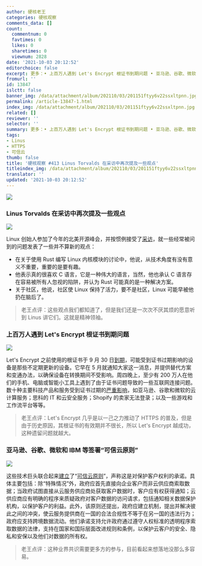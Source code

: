 ```yaml
---
author: 硬核老王
categories: 硬核观察
comments_data: []
count:
  commentnum: 0
  favtimes: 0
  likes: 0
  sharetimes: 0
  viewnum: 2828
date: '2021-10-03 20:12:52'
editorchoice: false
excerpt: 更多：• 上百万人遇到 Let's Encrypt 根证书到期问题 • 亚马逊、谷歌、微软和 IBM 等签署“可信云原则”
fromurl: ''
id: 13847
islctt: false
banner_img: /data/attachment/album/202110/03/201151ftyy6v22ssxltpnn.jpg
permalink: /article-13847-1.html
index_img: /data/attachment/album/202110/03/201151ftyy6v22ssxltpnn.jpg
related: []
reviewer: ''
selector: ''
summary: 更多：• 上百万人遇到 Let's Encrypt 根证书到期问题 • 亚马逊、谷歌、微软和 IBM 等签署“可信云原则”
tags:
- Linus
- HTTPS
- 可信云
thumb: false
title: '硬核观察 #413 Linus Torvalds 在采访中再次提及一些观点'
titleindex_img: /data/attachment/album/202110/03/201151ftyy6v22ssxltpnn.jpg
translator: ''
updated: '2021-10-03 20:12:52'
---
```


![](/data/attachment/album/202110/03/201151ftyy6v22ssxltpnn.jpg)


### Linus Torvalds 在采访中再次提及一些观点


![](/data/attachment/album/202110/03/201202woaovaaldlrf5vxw.jpg)


Linux 创始人参加了今年的北美开源峰会，并按惯例接受了[采访](https://thenewstack.io/linus-torvalds-on-community-rust-and-linuxs-longevity/)，就一些经常被问到的问题发表了一些并不算新的观点：


* 在关于使用 Rust 编写 Linux 内核模块的讨论中，他说，从技术角度有没有意义不重要，重要的是要有趣。
* 他表示真的很喜欢 C 语言，它是一种伟大的语言，当然，他也承认 C 语言存在容易被所有人忽视的陷阱，并认为 Rust 可能真的是一种解决方案。
* 关于社区，他说，社区使 Linux 保持了活力，要不是社区，Linux 可能早被他扔在脑后了。



> 
> 老王点评：这些观点我们都知道了，但是我们还是一次次不厌其烦的愿意听到 Linus 讲它们。这就是精神领袖。
> 
> 
> 


### 上百万人遇到 Let's Encrypt 根证书到期问题


![](/data/attachment/album/202110/03/201221m6pqz29cyqdr6zhh.jpg)


Let's Encrypt 之前使用的根证书于 9 月 30 日[到期](https://techcrunch.com/2021/09/21/lets-encrypt-root-expiry/)，可能受到证书过期影响的设备是那些不定期更新的设备。它早在 5 月就通知大家这一消息，并提供替代方案和变通办法，以确保设备在转换期间不受影响。周四晚上，至少有 200 万人在他们的手机、电脑或智能小工具上遇到了由于证书问题导致的一些互联网连接问题。数十种主要科技产品和服务受到证书过期的[严重影响](https://www.zdnet.com/article/fortinet-shopify-others-report-issues-after-root-ca-certificate-from-lets-encrypt-expires/)，如亚马逊、谷歌和微软的云计算服务；思科的 IT 和云安全服务；Shopify 的卖家无法登录；以及一些游戏和工作流平台等等。



> 
> 老王点评：Let's Encrypt 几乎是以一己之力推动了 HTTPS 的普及，但是由于历史原因，其根证书的有效期并不很长，所以 Let's Encrypt 越成功，这种遗留问题就越大。
> 
> 
> 


### 亚马逊、谷歌、微软和 IBM 等签署“可信云原则”


![](/data/attachment/album/202110/03/201236umnv79mlzm9f37as.jpg)


这些技术巨头联合起来[建立](https://www.zdnet.com/article/amazon-google-microsoft-and-other-tech-giants-establish-trusted-cloud-principles/)了“[可信云原则](https://trustedcloudprinciples.com/principles/)”，声称这是对保护客户权利的承诺。具体主要包括：除“特殊情况”外，政府应首先直接向企业客户而非云供应商索取数据；当政府试图直接从云服务供应商处获取客户数据时，客户应有权获得通知；云供应商应有明确的程序来质疑政府对客户数据的访问请求，包括通知相关数据保护机构，以保护客户的利益。此外，该原则还提出，政府应建立机制，提出并解决彼此之间的冲突，使云服务提供商在一国的合法合规性不等于在另一国的违法行为；政府应支持跨境数据流动。他们承诺支持允许政府通过遵守人权标准的透明程序索取数据的法律，支持在国家和国际层面改进规则和条例，以保护云客户的安全、隐私和安保以及他们对数据的所有权。



> 
> 老王点评：这种业界共识需要更多方的参与，目前看起来想落地没那么多容易。
> 
> 
>